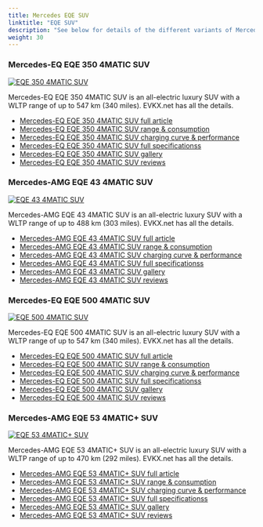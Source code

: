 ```yaml
---
title: Mercedes EQE SUV
linktitle: "EQE SUV"
description: "See below for details of the different variants of Mercedes EQE SUV"
weight: 30
---
```

### Mercedes-EQ EQE 350 4MATIC SUV

<a href="eqe_350_4matic_suv/"><img src="https://media.evkx.net/multimedia/models/mercedes/eqe_suv/eqe_350_4matic_suv/main_1_st.jpg" class="img-fluid" alt="EQE 350 4MATIC SUV" ></a>

Mercedes-EQ EQE 350 4MATIC SUV is an all-electric luxury SUV with a WLTP range of up to 547 km (340 miles). EVKX.net has all the details. 

- [Mercedes-EQ EQE 350 4MATIC SUV full article](eqe_350_4matic_suv/)
- [Mercedes-EQ EQE 350 4MATIC SUV range & consumption](eqe_350_4matic_suv/rangeandconsumption/)
- [Mercedes-EQ EQE 350 4MATIC SUV charging curve & performance](eqe_350_4matic_suv/chargingcurve/)
- [Mercedes-EQ EQE 350 4MATIC SUV full specificationss](eqe_350_4matic_suv/specifications/)
- [Mercedes-EQ EQE 350 4MATIC SUV gallery](eqe_350_4matic_suv/gallery/)
- [Mercedes-EQ EQE 350 4MATIC SUV reviews](eqe_350_4matic_suv/reviews/)

### Mercedes-AMG EQE 43 4MATIC SUV

<a href="eqe_43_4matic_suv/"><img src="https://media.evkx.net/multimedia/models/mercedes/eqe_suv/eqe_43_4matic_suv/main_1_st.jpg" class="img-fluid" alt="EQE 43 4MATIC SUV" ></a>

Mercedes-AMG EQE 43 4MATIC SUV is an all-electric luxury SUV with a WLTP range of up to 488 km (303 miles). EVKX.net has all the details. 

- [Mercedes-AMG EQE 43 4MATIC SUV full article](eqe_43_4matic_suv/)
- [Mercedes-AMG EQE 43 4MATIC SUV range & consumption](eqe_43_4matic_suv/rangeandconsumption/)
- [Mercedes-AMG EQE 43 4MATIC SUV charging curve & performance](eqe_43_4matic_suv/chargingcurve/)
- [Mercedes-AMG EQE 43 4MATIC SUV full specificationss](eqe_43_4matic_suv/specifications/)
- [Mercedes-AMG EQE 43 4MATIC SUV gallery](eqe_43_4matic_suv/gallery/)
- [Mercedes-AMG EQE 43 4MATIC SUV reviews](eqe_43_4matic_suv/reviews/)

### Mercedes-EQ EQE 500 4MATIC SUV

<a href="eqe_500_4matic_suv/"><img src="https://media.evkx.net/multimedia/models/mercedes/eqe_suv/eqe_500_4matic_suv/main_1_st.jpg" class="img-fluid" alt="EQE 500 4MATIC SUV" ></a>

Mercedes-EQ EQE 500 4MATIC SUV is an all-electric luxury SUV with a WLTP range of up to 547 km (340 miles). EVKX.net has all the details. 

- [Mercedes-EQ EQE 500 4MATIC SUV full article](eqe_500_4matic_suv/)
- [Mercedes-EQ EQE 500 4MATIC SUV range & consumption](eqe_500_4matic_suv/rangeandconsumption/)
- [Mercedes-EQ EQE 500 4MATIC SUV charging curve & performance](eqe_500_4matic_suv/chargingcurve/)
- [Mercedes-EQ EQE 500 4MATIC SUV full specificationss](eqe_500_4matic_suv/specifications/)
- [Mercedes-EQ EQE 500 4MATIC SUV gallery](eqe_500_4matic_suv/gallery/)
- [Mercedes-EQ EQE 500 4MATIC SUV reviews](eqe_500_4matic_suv/reviews/)

### Mercedes-AMG EQE 53 4MATIC+ SUV

<a href="eqe_53_4maticplus_suv/"><img src="https://media.evkx.net/multimedia/models/mercedes/eqe_suv/eqe_53_4maticplus_suv/main_1_st.jpg" class="img-fluid" alt="EQE 53 4MATIC+ SUV" ></a>

Mercedes-AMG EQE 53 4MATIC+ SUV is an all-electric luxury SUV with a WLTP range of up to 470 km (292 miles). EVKX.net has all the details. 

- [Mercedes-AMG EQE 53 4MATIC+ SUV full article](eqe_53_4maticplus_suv/)
- [Mercedes-AMG EQE 53 4MATIC+ SUV range & consumption](eqe_53_4maticplus_suv/rangeandconsumption/)
- [Mercedes-AMG EQE 53 4MATIC+ SUV charging curve & performance](eqe_53_4maticplus_suv/chargingcurve/)
- [Mercedes-AMG EQE 53 4MATIC+ SUV full specificationss](eqe_53_4maticplus_suv/specifications/)
- [Mercedes-AMG EQE 53 4MATIC+ SUV gallery](eqe_53_4maticplus_suv/gallery/)
- [Mercedes-AMG EQE 53 4MATIC+ SUV reviews](eqe_53_4maticplus_suv/reviews/)

